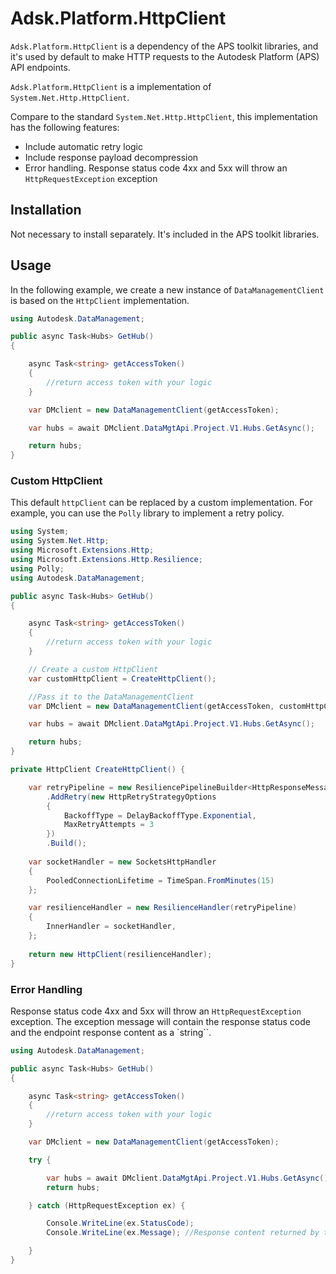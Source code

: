 ﻿# Adsk.Platform.HttpClient

`Adsk.Platform.HttpClient` is a dependency of the APS toolkit libraries, and it's used by default to make HTTP requests to the Autodesk Platform (APS) API endpoints.

`Adsk.Platform.HttpClient` is a implementation of `System.Net.Http.HttpClient`.

Compare to the standard `System.Net.Http.HttpClient`, this implementation has the following features:

- Include automatic retry logic
- Include response payload decompression
- Error handling. Response status code 4xx and 5xx will throw an `HttpRequestException` exception

## Installation

Not necessary to install separately. It's included in the APS toolkit libraries.

## Usage

In the following example, we create a new instance of `DataManagementClient` is based on the `HttpClient` implementation.

```csharp
using Autodesk.DataManagement;

public async Task<Hubs> GetHub()
{

    async Task<string> getAccessToken()
    {
        //return access token with your logic
    }

    var DMclient = new DataManagementClient(getAccessToken);

    var hubs = await DMclient.DataMgtApi.Project.V1.Hubs.GetAsync();

    return hubs;
}
```

### Custom HttpClient

This default `httpClient` can be replaced by a custom implementation. For example, you can use the `Polly` library to implement a retry policy.

```csharp
using System;
using System.Net.Http;
using Microsoft.Extensions.Http;
using Microsoft.Extensions.Http.Resilience;
using Polly;
using Autodesk.DataManagement;

public async Task<Hubs> GetHub()
{

    async Task<string> getAccessToken()
    {
        //return access token with your logic
    }

    // Create a custom HttpClient
    var customHttpClient = CreateHttpClient();

    //Pass it to the DataManagementClient
    var DMclient = new DataManagementClient(getAccessToken, customHttpClient);

    var hubs = await DMclient.DataMgtApi.Project.V1.Hubs.GetAsync();

    return hubs;
}

private HttpClient CreateHttpClient() {

    var retryPipeline = new ResiliencePipelineBuilder<HttpResponseMessage>()
        .AddRetry(new HttpRetryStrategyOptions
        {
            BackoffType = DelayBackoffType.Exponential,
            MaxRetryAttempts = 3
        })
        .Build();
    
    var socketHandler = new SocketsHttpHandler
    {
        PooledConnectionLifetime = TimeSpan.FromMinutes(15)
    };

    var resilienceHandler = new ResilienceHandler(retryPipeline)
    {
        InnerHandler = socketHandler,
    };
    
    return new HttpClient(resilienceHandler);
}
```

### Error Handling

Response status code 4xx and 5xx will throw an `HttpRequestException` exception. The exception message will contain the response status code and the endpoint response content as a `string``.

```csharp
using Autodesk.DataManagement;

public async Task<Hubs> GetHub()
{

    async Task<string> getAccessToken()
    {
        //return access token with your logic
    }

    var DMclient = new DataManagementClient(getAccessToken);

    try {

        var hubs = await DMclient.DataMgtApi.Project.V1.Hubs.GetAsync();
        return hubs;

    } catch (HttpRequestException ex) {

        Console.WriteLine(ex.StatusCode);
        Console.WriteLine(ex.Message); //Response content returned by the API endpoint

    }
}
```
